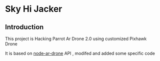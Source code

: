 Sky Hi Jacker
=====

Introduction
----
This project is Hacking Parrot Ar Drone 2.0 using customized Pixhawk Drone

It is based on [node-ar-drone](https://github.com/felixge/node-ar-drone) API , modifed and added some specific code